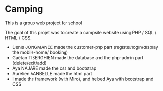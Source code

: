 # Camping
This is a group web project for school 

The goal of this projet was to create a campsite website using PHP / SQL / HTML / CSS.

- Denis JONGMANEE made the customer-php part (register/login/display the mobile-home/ booking)
- Gaëtan TIBERGHIEN made the database and the php-admin part (delete/edit/add)
- Aya NAJARE made the css and bootstrap
- Aurélien VANBELLE made the html part
- I made the framework (with Miro), and helped Aya with bootstrap and CSS  
